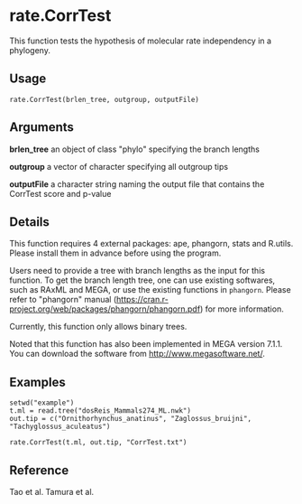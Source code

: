 rate.CorrTest
==============

This function tests the hypothesis of molecular rate independency in a phylogeny. 


Usage
-----
`rate.CorrTest(brlen_tree, outgroup, outputFile)`


Arguments
---------
**brlen_tree**		an object of class "phylo" specifying the branch lengths
	
**outgroup**		a vector of character specifying all outgroup tips
	
**outputFile**		a character string naming the output file that contains the CorrTest score and p-value
	
	
Details
-------
This function requires 4 external packages: ape, phangorn, stats and R.utils. Please install them in advance before using the program. 

Users need to provide a tree with branch lengths as the input for this function. To get the branch length tree, one can use existing softwares, such as RAxML and MEGA, or use the existing functions in `phangorn`. Please refer to "phangorn" manual (https://cran.r-project.org/web/packages/phangorn/phangorn.pdf) for more information. 

Currently, this function only allows binary trees.

Noted that this function has also been implemented in MEGA version 7.1.1. You can download the software from http://www.megasoftware.net/.


Examples
--------
	setwd("example")
	t.ml = read.tree("dosReis_Mammals274_ML.nwk")
	out.tip = c("Ornithorhynchus_anatinus", "Zaglossus_bruijni", "Tachyglossus_aculeatus")
	
	rate.CorrTest(t.ml, out.tip, "CorrTest.txt")


Reference
---------
Tao et al.
Tamura et al.
